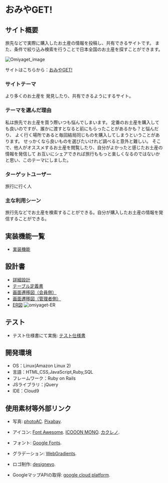 # おみやGET!

## サイト概要
旅先などで実際に購入したお土産の情報を投稿し、共有できるサイトです。
また、条件で絞り込み検索を行うことで日本全国のお土産を探すことができます。

![Omiyaget_image](https://user-images.githubusercontent.com/108504337/204809567-13c6135c-dae9-4014-8bd8-285746b2a907.jpg)

サイトはこちらから：[おみやGET!](http://35.170.123.8/)

### サイトテーマ
より多くのお土産を
発見したり、共有できるようにするサイト。

### テーマを選んだ理由
私は旅先でお土産を買う際いつも悩んでしまいます。
定番のお土産を購入しても良いのですが、誰かに渡すとなると前にもらったことがあるかも？と悩んだり、
よく行く場所であると毎回結局同じものを購入してしまうということがあります。
せっかくなら良いものを選びたいけれど調べると意外と難しい。
そこで、他人がオススメするお土産を閲覧したり、自分がよかったと感じたお土産の情報を発信して
お互いにシェアできれば旅行ももっと楽しくなるのではないかと思い、このテーマにしました。

### ターゲットユーザー
旅行に行く人

### 主な利用シーン
旅行先などでお土産を検索することができる。自分が購入したお土産の情報を発信することができる。

## 実装機能一覧

- [実装機能](https://docs.google.com/spreadsheets/d/1PK4ZMlgzPtUXjw5JPEohkg76LgIGaD27McWG7Fa9zko/edit?usp=sharing)

## 設計書

- [詳細設計](https://docs.google.com/spreadsheets/d/1Q4QGkHVi_rTjECZibxzqX1ANj64N9cB5vMbBc902nXo/edit?usp=sharing)
- [テーブル定義書](https://docs.google.com/spreadsheets/d/1Wqgv6TsoCbC6-1zsGjr4TC7mePVoNGAMwegTYexkgRU/edit?usp=sharing)
- [画面遷移図（会員側）](https://drive.google.com/file/d/1cntnq6TWV2JGSQM3j8vqJU17W9u4n_hE/view?usp=sharing)
- [画面遷移図（管理者側）](https://drive.google.com/file/d/1jDlOdGwtjkBSSkW3d4gw9n94RuC6GJs2/view?usp=sharing)
- [ER図](https://drive.google.com/file/d/1eYxr3_gzCQNhKfR1olpaYK5sNBvSpSLR/view?usp=sharing)
![omiyaget-ER](https://user-images.githubusercontent.com/108504337/204808810-1ba8aafa-870f-46cc-8600-6e8735c360c0.jpg)

## テスト
 - テスト仕様書にて実施:
[テスト仕様書](https://docs.google.com/spreadsheets/d/15Z0zs5bFW8DGClkPzh1XOWaPQMWmd945mo2kQmGu-xw/edit?usp=sharing)

## 開発環境
- OS：Linux(Amazon Linux 2)
- 言語：HTML,CSS,JavaScript,Ruby,SQL
- フレームワーク：Ruby on Rails
- JSライブラリ：jQuery
- IDE：Cloud9

## 使用素材等外部リンク
- 写真:
  [photoAC](https://www.photo-ac.com/).
  [Pixabay](https://pixabay.com/ja/).

- アイコン:
  [Font Awesome](https://fontawesome.com/).
  [ICOOON MONO](https://icooon-mono.com/).
  [カクレノ](https://kotonohaworks.com/free-icons/).

- フォント:
  [Google Fonts](https://fonts.google.com/).

- グラデーション:
  [WebGradients](https://webgradients.com/).

- ロゴ制作:
  [designevo](https://www.designevo.com/).

- GoogleマップAPIの取得:
  [google cloud platform](https://cloud.google.com/).


